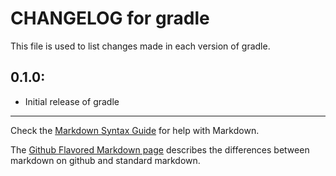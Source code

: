 # CHANGELOG for gradle

This file is used to list changes made in each version of gradle.

## 0.1.0:

* Initial release of gradle

- - -
Check the [Markdown Syntax Guide](http://daringfireball.net/projects/markdown/syntax) for help with Markdown.

The [Github Flavored Markdown page](http://github.github.com/github-flavored-markdown/) describes the differences between markdown on github and standard markdown.
